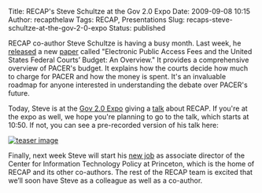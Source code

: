 Title: RECAP's Steve Schultze at the Gov 2.0 Expo
Date: 2009-09-08 10:15
Author: recapthelaw
Tags: RECAP, Presentations
Slug: recaps-steve-schultze-at-the-gov-2-0-expo
Status: published

RECAP co-author Steve Schultze is having a busy month. Last week, he
[released](http://managingmiracles.blogspot.com/2009/09/my-new-working-paper-on-pacer.html)
a new
[paper](http://cyber.law.harvard.edu/~sjschultze/Schultze_PACER_Budget_Working_Paper.pdf)
called "Electronic Public Access Fees and the United States Federal
Courts’ Budget: An Overview." It provides a comprehensive overview of
PACER's budget. It explains how the courts decide how much to charge for
PACER and how the money is spent. It's an invaluable roadmap for anyone
interested in understanding the debate over PACER's future.

Today, Steve is at the [Gov 2.0
Expo](http://www.gov2expo.com/gov2expo2009) giving a
[talk](http://www.gov2expo.com/gov2expo2009/public/schedule/detail/10445)
about RECAP. If you're at the expo as well, we hope you're planning to
go to the talk, which starts at 10:50. If not, you can see a
pre-recorded version of his talk here:

[![teaser image]({filename}/images/recap/Recap_Gov20key-title.png)](http://www.youtube.com/watch?v=TBmNmK82um4)

Finally, next week Steve will start his [new
job](http://www.freedom-to-tinker.com/blog/felten/steve-schultze-join-citp-associate-director)
as associate director of the Center for Information Technology Policy at
Princeton, which is the home of RECAP and its other co-authors. The rest
of the RECAP team is excited that we’ll soon have Steve as a colleague
as well as a co-author.
